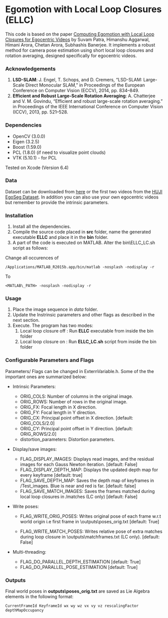 # Egomotion with Local Loop Closures (ELLC) 

This code is based on the paper [Computing Egomotion with Local Loop Closures for Egocentric Videos](https://arxiv.org/pdf/1701.04743.pdf) by Suvam Patra, Himanshu Aggarwal, Himani Arora, Chetan Arora, Subhashis Banerjee. It implements a robust method for camera pose estimation using short local loop closures and rotation averaging, designed specifically for egocentric videos.

### Acknowledgements

1. **LSD-SLAM**:  J. Engel, T. Schops, and D. Cremers, “LSD-SLAM: Large-Scale Direct Monocular SLAM,” in Proceedings of the European Conference on Computer Vision (ECCV), 2014, pp. 834–849.
2. **Efficient and Robust Large-Scale Rotation Averaging**: A. Chatterjee and V. M. Govindu, “Efficient and robust large-scale rotation averaging.” in Proceedings of the IEEE International Conference on Computer Vision (ICCV), 2013, pp. 521–528.

### Dependencies

* OpenCV (3.0.0)
* Eigen (3.2.5)
* Boost (1.59.0)
* PCL (1.8.0) (if need to visualize point clouds)
* VTK (5.10.1) - for PCL

Tested on Xcode (Version 6.4)

### Data

Dataset can be downloaded from [here](https://www.dropbox.com/sh/5iq8caqzjf1qlyx/AADy71Wg3H_0tfE4XvNYr9fSa?dl=0) or the first two videos from the [HUJI EgoSeg Dataset](http://www.vision.huji.ac.il/egoseg/videos/dataset.html). In addition you can also use your own egocentric videos but remember to provide the intrinsic parameters.

### Installation
1. Install all the dependencies.
2. Compile the source code placed in **src** folder, name the generated executable **ELLC** and place it in the **bin** folder.
3. A part of the code is executed on MATLAB. Alter the bin\ELLC_LC.sh script as follows:

Change all occurences of

```
/Applications/MATLAB_R2015b.app/bin/matlab -nosplash -nodisplay -r
```
To

```
<MATLAB\_PATH> -nosplash -nodisplay -r
```

### Usage

1. Place the image sequence in *data* folder.
2. Update the Instrinsic parameters and other flags as described in the next section.
3. Execute. The program has two modes:
	1. Local loop closure off : Run **ELLC** executable from inside the bin folder 
	2. Local loop closure on : Run **ELLC_LC.sh** script from inside the bin folder  

### Configurable Parameters and Flags 

Parameters/ Flags can be changed in ExternVariable.h. Some of the the important ones are summarized below: 

* Intrinsic Parameters:

	* ORIG\_COLS: Number of columns in the original image.
	* ORIG\_ROWS: Number of rows in the original image.
	* ORIG\_FX: Focal length in X direction.
	* ORIG\_FY: Focal length in Y direction.
	* ORIG\_CX: Principal point offset in X direction. [default: ORIG_COLS/2.0]
	* ORIG\_CY: Principal point offset in Y direction. [default: ORIG_ROWS/2.0]
	* distortion_parameters: Distortion parameters.


* Display/save images: 

	* FLAG\_DISPLAY\_IMAGES: Displays read images, and the residual images for each Gauss Newton iteration. [default: False]
	* FLAG\_DISPLAY\_DEPTH_MAP: Displays the updated depth map for every keyframe [default: true] 
	* FLAG\_SAVE\_DEPTH\_MAP: Saves the depth map of keyframes in /Test_images. Blue is near and red is far. [default: false] 
	* FLAG\_SAVE\_MATCH\_IMAGES: Saves the frames matched during local loop closures in /matches (LC only) [default: False]

* Write poses: 

	* FLAG\_WRITE\_ORIG\_POSES: Writes original pose of each frame w.r.t world origin i.e first frame in \outputs\poses_orig.txt [default: True]  

	* FLAG\_WRITE\_MATCH\_POSES: Writes relative pose of extra matches during loop closure in \outputs\matchframes.txt (LC only). [default: False]

* Multi-threading: 	
	* FLAG\_DO\_PARALLEL\_DEPTH_ESTIMATION [default: True]
	* FLAG\_DO\_PARALLEL\_POSE\_ESTIMATION [default: True]


### Outputs

Final world poses in **outputs\poses_orig.txt** are saved as Lie Algebra elements in the following format: 

```
CurrentFrameId KeyframeId wx wy wz vx vy vz rescalingFactor depthMapOccupancy
```



	
	
	
	
	
	
	
	
	
	
	
	
